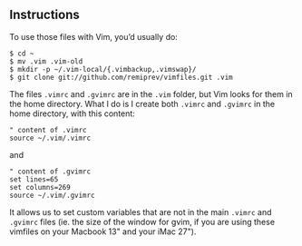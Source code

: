 ## Instructions

To use those files with Vim, you’d usually do:

	$ cd ~
	$ mv .vim .vim-old
	$ mkdir -p ~/.vim-local/{.vimbackup,.vimswap}/
	$ git clone git://github.com/remiprev/vimfiles.git .vim

The files `.vimrc` and `.gvimrc` are in the `.vim` folder, but Vim looks for them in the home directory. What I do is I create both `.vimrc` and `.gvimrc` in the home directory, with this content:

	" content of .vimrc
	source ~/.vim/.vimrc

and

	" content of .gvimrc
	set lines=65
	set columns=269
	source ~/.vim/.gvimrc

It allows us to set custom variables that are not in the main `.vimrc` and `.gvimrc` files (ie. the size of the window for gvim, if you are using these vimfiles on your Macbook 13" and your iMac 27").
